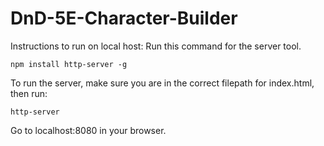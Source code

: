 # DnD-5E-Character-Builder

Instructions to run on local host:
Run this command for the server tool.
```console
npm install http-server -g
```
To run the server, make sure you are in the correct filepath for index.html, then run:
```console
http-server
```
Go to localhost:8080 in your browser.